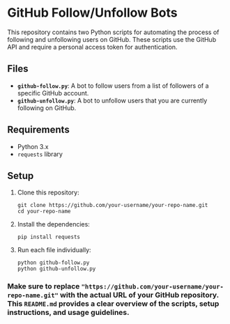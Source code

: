 # GitHub Follow/Unfollow Bots

This repository contains two Python scripts for automating the process of following and unfollowing users on GitHub. These scripts use the GitHub API and require a personal access token for authentication.

## Files

- **`github-follow.py`**: A bot to follow users from a list of followers of a specific GitHub account.
- **`github-unfollow.py`**: A bot to unfollow users that you are currently following on GitHub.

## Requirements

- Python 3.x
- `requests` library

## Setup

1. Clone this repository:
   ```
   git clone https://github.com/your-username/your-repo-name.git
   cd your-repo-name
2. Install the dependencies:
   ```
   pip install requests
3. Run each file individually:
   ```
   python github-follow.py
   python github-unfollow.py

### Make sure to replace `"https://github.com/your-username/your-repo-name.git"` with the actual URL of your GitHub repository. This `README.md` provides a clear overview of the scripts, setup instructions, and usage guidelines.

